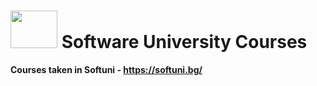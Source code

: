 # <img src="http://softuniada.softuni.bg/wp-content/uploads/2015/01/SoftUni-Logo-Flat_square-blue-300x235.png" height="60" width="75"> Software University Courses
<strong>

Courses taken in Softuni - https://softuni.bg/

